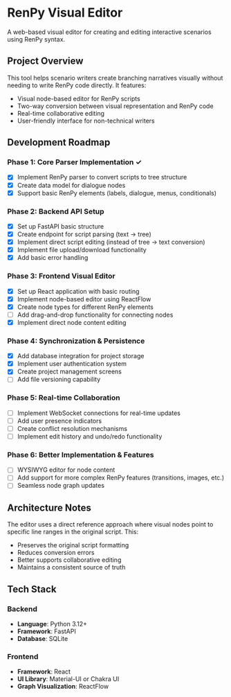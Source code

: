 # RenPy Visual Editor

A web-based visual editor for creating and editing interactive scenarios using RenPy syntax.

## Project Overview

This tool helps scenario writers create branching narratives visually without needing to write RenPy code directly. It features:

- Visual node-based editor for RenPy scripts
- Two-way conversion between visual representation and RenPy code
- Real-time collaborative editing
- User-friendly interface for non-technical writers

## Development Roadmap

### Phase 1: Core Parser Implementation ✓
- [x] Implement RenPy parser to convert scripts to tree structure
- [x] Create data model for dialogue nodes
- [x] Support basic RenPy elements (labels, dialogue, menus, conditionals)

### Phase 2: Backend API Setup
- [x] Set up FastAPI basic structure
- [x] Create endpoint for script parsing (text → tree)
- [x] Implement direct script editing (instead of tree → text conversion)
- [x] Implement file upload/download functionality
- [x] Add basic error handling

### Phase 3: Frontend Visual Editor
- [x] Set up React application with basic routing
- [x] Implement node-based editor using ReactFlow
- [x] Create node types for different RenPy elements
- [ ] Add drag-and-drop functionality for connecting nodes
- [x] Implement direct node content editing

### Phase 4: Synchronization & Persistence
- [x] Add database integration for project storage
- [x] Implement user authentication system
- [x] Create project management screens
- [ ] Add file versioning capability

### Phase 5: Real-time Collaboration
- [ ] Implement WebSocket connections for real-time updates
- [ ] Add user presence indicators
- [ ] Create conflict resolution mechanisms
- [ ] Implement edit history and undo/redo functionality

### Phase 6: Better Implementation & Features
- [ ] WYSIWYG editor for node content
- [ ] Add support for more complex RenPy features (transitions, images, etc.)
- [ ] Seamless node graph updates

## Architecture Notes

The editor uses a direct reference approach where visual nodes point to specific line ranges in the original script. This:
- Preserves the original script formatting
- Reduces conversion errors
- Better supports collaborative editing
- Maintains a consistent source of truth

## Tech Stack

### Backend
- **Language**: Python 3.12+
- **Framework**: FastAPI
- **Database**: SQLite

### Frontend
- **Framework**: React
- **UI Library**: Material-UI or Chakra UI
- **Graph Visualization**: ReactFlow
